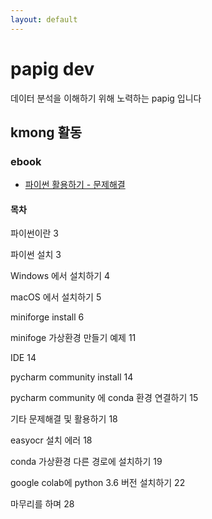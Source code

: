 ```yaml
---
layout: default
---
```


# papig dev 

데이터 분석을 이해하기 위해 노력하는 papig 입니다


## kmong 활동

### ebook

- [파이썬 활용하기 - 문제해결](https://kmong.com/self-marketing/456995/Mysktg0hpV)

 
#### 목차

파이썬이란	                                  3

파이썬 설치	                                3

  Windows 에서 설치하기	                      4
  
  macOS 에서 설치하기	                        5
  
  miniforge install	                        6
  
minifoge 가상환경 만들기 예제	               11

IDE	                                       14

  pycharm community install	               14
  
  pycharm community 에 conda 환경 연결하기	 15
  
기타 문제해결 및 활용하기	                   18

  easyocr 설치 에러	                       18
  
  conda 가상환경 다른 경로에 설치하기	         19
  
  google colab에 python 3.6 버전 설치하기	   22
  
마무리를 하며	                               28
